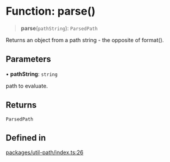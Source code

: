 # Function: parse()

> **parse**(`pathString`): `ParsedPath`

Returns an object from a path string - the opposite of format().

## Parameters

• **pathString**: `string`

path to evaluate.

## Returns

`ParsedPath`

## Defined in

[packages/util-path/index.ts:26](https://github.com/andreisergiu98/baeta/blob/4c16a2c8fa14b6d48e42b6a2c2893542bd64b987/packages/util-path/index.ts#L26)

